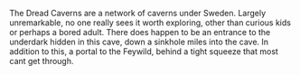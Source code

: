 The Dread Caverns are a network of caverns under Sweden. Largely unremarkable, no one really sees it worth exploring, other than curious kids or perhaps a bored adult. There does happen to be an entrance to the underdark hidden in this cave, down a sinkhole miles into the cave. In addition to this, a portal to the Feywild, behind a tight squeeze that most cant get through. 